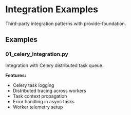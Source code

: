 # Integration Examples

Third-party integration patterns with provide-foundation.

## Examples

### 01_celery_integration.py
Integration with Celery distributed task queue.

**Features:**
- Celery task logging
- Distributed tracing across workers
- Task context propagation
- Error handling in async tasks
- Worker telemetry setup